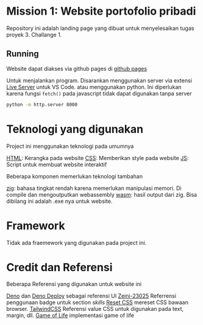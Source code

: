 # Mission 1: Website portofolio pribadi

Repository ini adalah landing page yang dibuat untuk menyelesaikan tugas proyek 3. Challange 1. 

## Running

Website dapat diakses via github pages di [github pages](https://andiputraw.github.io/project-3-week-1/)

Untuk menjalankan program. Disarankan menggunakan server via extensi [Live Server](https://marketplace.visualstudio.com/items?itemName=ritwickdey.LiveServer) untuk VS Code. atau menggunakan python. Ini diperlukan karena fungsi `fetch()` pada javascript tidak dapat digunakan tanpa server

```bash
python -m http.server 8000
```

# Teknologi yang digunakan

Project ini menggunakan teknologi pada umumnya

[HTML](https://id.wikipedia.org/wiki/HTML): Kerangka pada website
[CSS](https://en.wikipedia.org/wiki/CSS): Memberikan style pada website
[JS](https://id.wikipedia.org/wiki/JavaScript): Script untuk membuat website interaktif

Beberapa komponen memerlukan teknologi tambahan

[zig](https://ziglang.org/): bahasa tingkat rendah karena memerlukan manipulasi memori. Di compile dan mengoutputkan webassembly
[wasm](https://webassembly.org/): hasil output dari zig. Bisa dibilang ini adalah .exe nya untuk website.

# Framework

Tidak ada fraemework yang digunakan pada project ini.

# Credit dan Referensi

Beberapa Referensi yang digunakan untuk website ini

[Deno](https://deno.com/) dan [Deno Deploy](https://deno.com/deploy) sebagai referensi UI
[Zeini-23025](https://github.com/Zeini-23025/Zeini-23025) Referrensi penggunaan badge untuk section _skills_
[Reset CSS](https://meyerweb.com/eric/tools/css/reset/) mereset CSS bawaan browser.
[TailwindCSS](https://tailwindcss.com/docs) Referensi value CSS untuk digunakan pada text, margin, dll.
[Game of Life](https://github.com/andiputraw/game-of-life) implementasi game of life



